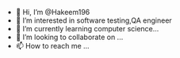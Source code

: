 - 👋 Hi, I’m @Hakeem196
- 👀 I’m interested in software testing,QA engineer
- 🌱 I’m currently learning computer science...
- 💞️ I’m looking to collaborate on ...
- 📫 How to reach me ...

<!---
Hakeem196/Hakeem196 is a ✨ special ✨ repository because its `README.md` (this file) appears on your GitHub profile.
You can click the Preview link to take a look at your changes.
--->
